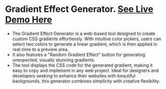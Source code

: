 # Gradient Effect Generator. [See Live Demo Here](https://khush0031.github.io/Gradient-Effect-Generator/)

- The Gradient Effect Generator is a web-based tool designed to create custom CSS gradients effortlessly. With intuitive color pickers, users can select two colors to generate a linear gradient, which is then applied in real-time to a preview area.
- It also features a "Random Gradient Effect" button for generating unexpected, visually stunning gradients.
- The tool displays the CSS code for the generated gradient, making it easy to copy and implement in any web project. Ideal for designers and developers seeking to enhance their websites with beautiful backgrounds, this generator combines simplicity with creative flexibility.
